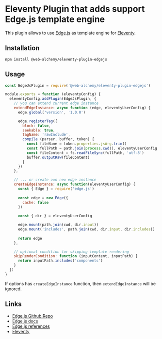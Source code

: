 # Eleventy Plugin that adds support Edge.js template engine

This plugin allows to use [Edge.js](https://github.com/edge-js/edge/) as template engine for [Eleventy](https://11ty.dev).

## Installation

```
npm install @web-alchemy/eleventy-plugin-edgejs
```

## Usage

```javascript
const EdgeJsPlugin = require('@web-alchemy/eleventy-plugin-edgejs')

module.exports = function (eleventyConfig) {
  eleventyConfig.addPlugin(EdgeJsPlugin, {
    // you can extend current edge instance
    extendEdgeInstance: async function (edge, eleventyUserConfig) {
      edge.global('version', '1.0.0')

      edge.registerTag({
        block: false,
        seekable: true,
        tagName: 'rawInclude',
        compile (parser, buffer, token) {
          const fileName = token.properties.jsArg.trim()
          const fullPath = path.join(process.cwd(), eleventyUserConfig.dir.input, fileName)
          const fileContent = fs.readFileSync(fullPath, 'utf-8')
          buffer.outputRaw(fileContent)
        }
      })
    },

    // ... or create own new edge instance
    createEdgeInstance: async function(eleventyUserConfig) {
      const { Edge } = require('edge.js')
      
      const edge = new Edge({
        cache: false
      })
      
      const { dir } = eleventyUserConfig

      edge.mount(path.join(cwd, dir.input))
      edge.mount('includes', path.join(cwd, dir.input, dir.includes))
      
      return edge
    },

    // optional condition for skipping template rendering
    skipRenderCondition: function (inputContent, inputPath) {
      return inputPath.includes('components')
    }
  })
}
```

If options has `createEdgeInstance` function, then `extendEdgeInstance` will be ignored.

## Links
- [Edge.js Github Repo](https://github.com/edge-js/edge/)
- [Edge.js docs](https://docs.adonisjs.com/guides/views/introduction)
- [Edge.js references](https://docs.adonisjs.com/reference/views/globals/inspect)
- [Eleventy](https://11ty.dev)